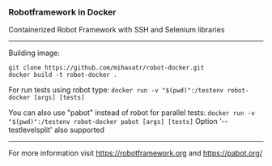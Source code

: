 ### Robotframework in Docker
Containerized Robot Framework with SSH and Selenium libraries

---
Building image:
```
git clone https://github.com/mihavatr/robot-docker.git
docker build -t robot-docker .
```

For run tests using robot type: `docker run -v "$(pwd)":/testenv robot-docker [args] [tests]`

You can also use "pabot" instead of robot for parallel tests: `docker run -v "$(pwd)":/testenv robot-docker pabot [args] [tests]`
Option '--testlevelsplit' also supported

---
For more information visit https://robotframework.org and https://pabot.org/
